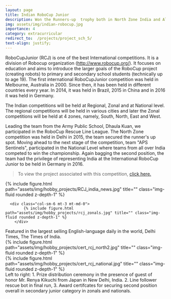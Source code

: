 ```yaml
---
layout: page
title: Indian RoboCup Junior
description: Won the Runners-up  trophy both in North Zone India and All India National championship.
img: assets/img/indian-robocup.jpg
importance: 4
category: extracurricular
redirect_to:  /projects/project_sch_5/
text-align: justify;
---
```


RoboCupJunior (RCJ) is one of the best International competitions. It is a division of Robocup organization (http://www.robocup.org/). It focuses on education and aims to introduce the larger goals of the RoboCup project (creating robots) to primary and secondary school students (technically up to age 19). The first international RoboCupJunior competition was held in Melbourne, Australia in 2000. Since then, it has been held in different countries every year. In 2014, it was held in Brazil, 2015 in China and in 2016 it was held in Germany.

The Indian competitions will be held at Regional, Zonal and at National level. The regional competitions will be held in various cities and later the Zonal competitions will be held at 4 zones, namely, South, North, East and West.

Leading the team from the Army Public School, Dhaula Kuan, we participated in the RoboCup Rescue Line League. The North Zone competition was held in Delhi in 2015, the team secured the runner's up spot. Moving ahead to the next stage of the competition, team "APS Sentinels", participated in the National Level where teams from all over India competed to win the championship. Again bagging the second position, the team had the privilege of representing India at the International RoboCup Junior to be held in Germany in 2016.  

> To view the project associated with this competition, <a href="{{ page.redirect_to }}">click here.</a>

<div class="row">
      <div class="col-sm-5 mt-3 mt-md-0">
                {% include figure.html path="assets/img/hobby_projects/RCJ_india_news.jpg" title="" class="img-fluid rounded z-depth-1" %}
      </div>

      <div class="col-sm-6 mt-3 mt-md-0">
            {% include figure.html path="assets/img/hobby_projects/rcj_zonals.jpg" title="" class="img-fluid rounded z-depth-1" %}
        </div>
</div>
<div class="caption">
<div class="col-sm-5 mt-3 mt-md-0">
  Featured in the largest selling English-language daily in the world, Delhi Times, The Times of India.
</div>
</div>


<div class="row">
    <div class="col-sm-6 mt-3 mt-md-0">
        {% include figure.html path="assets/img/hobby_projects/cert_rcj_north2.jpg" title="" class="img-fluid rounded z-depth-1" %}
    </div>
    <div class="col-sm-6 mt-3 mt-md-0">
        {% include figure.html path="assets/img/hobby_projects/cert_rcj_national.jpg" title="" class="img-fluid rounded z-depth-1" %}
    </div>
    <div class="col-sm mt-3 mt-md-0">
    </div>
</div>
<div class="caption">
  Left to right: 1. Prize distribution ceremony in the presence of guest of honor Mr. Renya Kikuchi from Japan in New Delhi, India. 2. Line follower rescue bot in final run, 3. Award certifcates for securing second position overall in secondary junior category in zonals and nationals.
</div>
